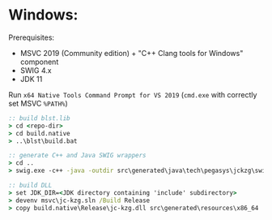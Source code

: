 Windows:
========
Prerequisites: 
  - MSVC 2019 (Community edition) + "C++ Clang tools for Windows" component
  - SWIG 4.x
  - JDK 11

Run `x64 Native Tools Command Prompt for VS 2019` (`cmd.exe` with correctly set MSVC `%PATH%`)

```cmd
:: build blst.lib
> cd <repo-dir>
> cd build.native
> ..\blst\build.bat

:: generate C++ and Java SWIG wrappers
> cd ..
> swig.exe -c++ -java -outdir src\generated\java\tech\pegasys\jckzg\swig -o src\generated\cpp\jc-kzg.cpp -Isrc\main\cpp -package tech.pegasys.jckzg.swig src\main\swig\jc-kzg.swg

:: build DLL
> set JDK_DIR=<JDK directory containing 'include' subdirectory>
> devenv msvc\jc-kzg.sln /Build Release
> copy build.native\Release\jc-kzg.dll src\generated\resources\x86_64
```
